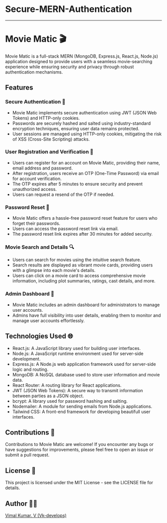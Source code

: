 # **Secure-MERN-Authentication**

---

# **Movie Matic 🎬**

Movie Matic is a full-stack MERN (MongoDB, Express.js, React.js, Node.js) application designed to provide users with a seamless movie-searching experience while ensuring security and privacy through robust authentication mechanisms.

## Features

### Secure Authentication 🔐

-   Movie Matic implements secure authentication using JWT (JSON Web Tokens) and HTTP-only cookies.
-   Passwords are securely hashed and salted using industry-standard encryption techniques, ensuring user data remains protected.
-   User sessions are managed using HTTP-only cookies, mitigating the risk of XSS (Cross-Site Scripting) attacks.

### User Registration and Verification 👤

-   Users can register for an account on Movie Matic, providing their name, email address and password.
-   After registration, users receive an OTP (One-Time Password) via email for account verification.
-   The OTP expires after 5 minutes to ensure security and prevent unauthorized access.
-   Users can request a resend of the OTP if needed.

### Password Reset 🔑

-   Movie Matic offers a hassle-free password reset feature for users who forget their passwords.
-   Users can access the password reset link via email.
-   The password reset link expires after 30 minutes for added security.

### Movie Search and Details 🔍

-   Users can search for movies using the intuitive search feature.
-   Search results are displayed as vibrant movie cards, providing users with a glimpse into each movie's details.
-   Users can click on a movie card to access comprehensive movie information, including plot summaries, ratings, cast details, and more.

### Admin Dashboard 👤

-   Movie Matic includes an admin dashboard for administrators to manage user accounts.
-   Admins have full visibility into user details, enabling them to monitor and manage user accounts effortlessly.


## Technologies Used 🌐

-   React.js: A JavaScript library used for building user interfaces.
-   Node.js: A JavaScript runtime environment used for server-side development.
-   Express.js: A Node.js web application framework used for server-side logic and routing.
-   MongoDB: A NoSQL database used to store user information and movie data.
-   React Router: A routing library for React applications.
-   JWT (JSON Web Tokens): A secure way to transmit information between parties as a JSON object.
-   bcrypt: A library used for password hashing and salting.
-   Nodemailer: A module for sending emails from Node.js applications.
-   Tailwind CSS: A front-end framework for developing beautifull user interfaces.


## Contributions 🛂

Contributions to Movie Matic are welcome! If you encounter any bugs or have suggestions for improvements, please feel free to open an issue or submit a pull request.


## License 🪪

This project is licensed under the MIT License - see the LICENSE file for details.


## Author 🧑‍💻

[Vimal Kumar. V (Vk-develops)](https://www.instagram.com/itz__vimal__93/)

